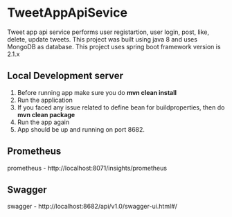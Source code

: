 # TweetAppApiSevice

Tweet app api service performs user registartion, user login, post, like, delete, update tweets. This project was built using java 8 and uses MongoDB as database. This project uses spring boot framework version is 2.1.x


## Local Development server
1) Before running app make sure you do **mvn clean install**
2) Run the application
3) If you faced any issue related to define bean for buildproperties, then do **mvn clean package**
4) Run the app again
5) App should be up and running on port 8682.

## Prometheus
prometheus - http://localhost:8071/insights/prometheus  

## Swagger
swagger - http://localhost:8682/api/v1.0/swagger-ui.html#/  
